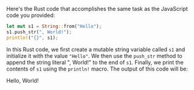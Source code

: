 Here's the Rust code that accomplishes the same task as the JavaScript code you provided:
```rust
let mut s1 = String::from("Hello");
s1.push_str(", World!");
println!("{}", s1);
```
In this Rust code, we first create a mutable string variable called `s1` and initialize it with the value `"Hello"`. We then use the `push_str` method to append the string literal ", World!" to the end of `s1`. Finally, we print the contents of `s1` using the `println!` macro. The output of this code will be:

Hello, World!

